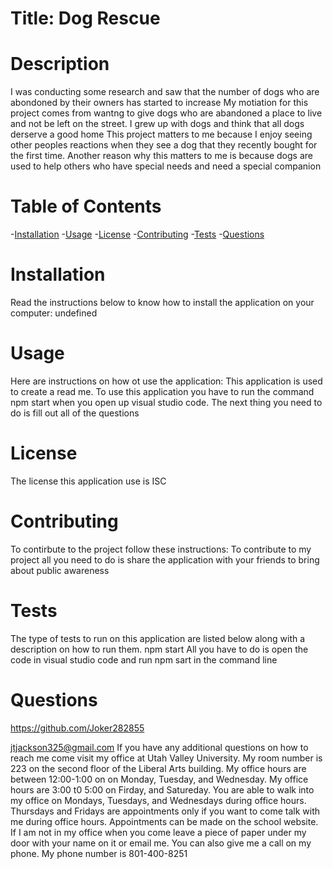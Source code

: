 
  # Title: Dog Rescue
  
  # Description
  I was conducting some research and saw that the number of dogs who are abondoned by their owners has started to increase
  My motiation for this project comes from wantng to give dogs who are abandoned a place to live and not be left on the street. I grew up with dogs and think that all dogs derserve a good home
  This project matters to me because I enjoy seeing other peoples reactions when they see a dog that they recently bought for the first time. Another reason why this matters to me is because dogs are used to help others who have special needs and need a special companion
  
  # Table of Contents
  -[Installation](#installation)
  -[Usage](#usage)
  -[License](#license)
  -[Contributing](#contributing)
  -[Tests](#tests)
  -[Questions](#questions)

  # Installation
  Read the instructions below to know how to install the application on your computer:
  undefined

  # Usage
  Here are instructions on how ot use the application: 
  This application is used to create a read me. To use this application you have to run the command npm start when you open up visual studio code. The next thing you need to do is fill out all of the questions

  # License
  The license this application use is ISC

  # Contributing 
  To contirbute to the project follow these instructions:
  To contribute to my project all you need to do is share the application with your friends to bring about public awareness

  # Tests
  The type of tests to run on this application are listed below along with a description on how to run them.
  npm start 
  All you have to do is open the code in visual studio code and run npm sart in the command line

  # Questions
  https://github.com/Joker282855
  
  jtjackson325@gmail.com
  If you have any additional questions on how to reach me come visit my office at Utah Valley University. My room number is 223 on the second floor of the Liberal Arts building.
  My office hours are between 12:00-1:00 on on Monday, Tuesday, and Wednesday. My office hours are 3:00 t0 5:00 on Firday, and Satureday. You are able to walk into my office on Mondays,
  Tuesdays, and Wednesdays during office hours. Thursdays and Fridays are appointments only if you want to come talk with me during office hours. Appointments can be made on the 
  school website. If I am not in my office when you come leave a piece of paper under my door with your name on it or email me.
  You can also give me a call on my phone. My phone number is 801-400-8251    
